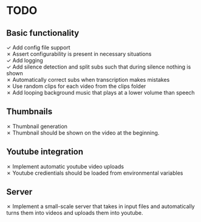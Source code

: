# TODO

## Basic functionality

&check; Add config file support  
&cross; Assert configurability is present in necessary situations  
&check; Add logging  
&check; Add silence detection and split subs such that during silence nothing is shown  
&cross; Automatically correct subs when transcription makes mistakes  
&cross; Use random clips for each video from the clips folder  
&cross; Add looping background music that plays at a lower volume than speech

## Thumbnails

&cross; Thumbnail generation  
&cross; Thumbnail should be shown on the video at the beginning.

## Youtube integration

&cross; Implement automatic youtube video uploads  
&cross; Youtube credientials should be loaded from environmental variables

## Server

&cross; Implement a small-scale server that takes in input files and automatically turns them into videos and uploads them into youtube.
